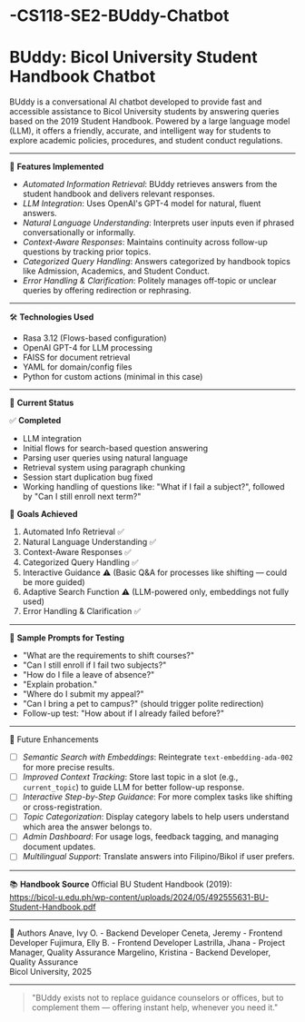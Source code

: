 # -CS118-SE2-BUddy-Chatbot
# BUddy: Bicol University Student Handbook Chatbot

BUddy is a conversational AI chatbot developed to provide fast and accessible assistance to Bicol University students by answering queries based on the 2019 Student Handbook. Powered by a large language model (LLM), it offers a friendly, accurate, and intelligent way for students to explore academic policies, procedures, and student conduct regulations.

---

🚀 **Features Implemented**

- *Automated Information Retrieval*: BUddy retrieves answers from the student handbook and delivers relevant responses.
- *LLM Integration*: Uses OpenAI's GPT-4 model for natural, fluent answers.
- *Natural Language Understanding*: Interprets user inputs even if phrased conversationally or informally.
- *Context-Aware Responses*: Maintains continuity across follow-up questions by tracking prior topics.
- *Categorized Query Handling*: Answers categorized by handbook topics like Admission, Academics, and Student Conduct.
- *Error Handling & Clarification*: Politely manages off-topic or unclear queries by offering redirection or rephrasing.

---

🛠 **Technologies Used**

- Rasa 3.12 (Flows-based configuration)
- OpenAI GPT-4 for LLM processing
- FAISS for document retrieval
- YAML for domain/config files
- Python for custom actions (minimal in this case)

---

📄 **Current Status**

✅ **Completed**
- LLM integration
- Initial flows for search-based question answering
- Parsing user queries using natural language
- Retrieval system using paragraph chunking
- Session start duplication bug fixed
- Working handling of questions like: "What if I fail a subject?", followed by "Can I still enroll next term?"

🧠 **Goals Achieved**
1. Automated Info Retrieval ✅
2. Natural Language Understanding ✅
3. Context-Aware Responses ✅
4. Categorized Query Handling ✅
5. Interactive Guidance ⚠️ (Basic Q&A for processes like shifting — could be more guided)
6. Adaptive Search Function ⚠️ (LLM-powered only, embeddings not fully used)
7. Error Handling & Clarification ✅

---

🧪 **Sample Prompts for Testing**
- "What are the requirements to shift courses?"
- "Can I still enroll if I fail two subjects?"
- "How do I file a leave of absence?"
- "Explain probation."
- "Where do I submit my appeal?"
- "Can I bring a pet to campus?" (should trigger polite redirection)
- Follow-up test: "How about if I already failed before?"

---

🔄 Future Enhancements

- [ ] *Semantic Search with Embeddings*: Reintegrate `text-embedding-ada-002` for more precise results.
- [ ] *Improved Context Tracking*: Store last topic in a slot (e.g., `current_topic`) to guide LLM for better follow-up response.
- [ ] *Interactive Step-by-Step Guidance*: For more complex tasks like shifting or cross-registration.
- [ ] *Topic Categorization*: Display category labels to help users understand which area the answer belongs to.
- [ ] *Admin Dashboard*: For usage logs, feedback tagging, and managing document updates.
- [ ] *Multilingual Support*: Translate answers into Filipino/Bikol if user prefers.

---

📚 **Handbook Source**
Official BU Student Handbook (2019):  
https://bicol-u.edu.ph/wp-content/uploads/2024/05/492555631-BU-Student-Handbook.pdf

---

🤝 Authors
Anave, Ivy O. - Backend Developer
Ceneta, Jeremy - Frontend Developer
Fujimura, Elly B. - Frontend Developer
Lastrilla, Jhana - Project Manager, Quality Assurance
Margelino, Kristina - Backend Developer, Quality Assurance  
Bicol University, 2025

---

> "BUddy exists not to replace guidance counselors or offices, but to complement them — offering instant help, whenever you need it."

